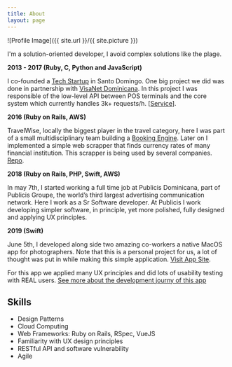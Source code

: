 ```yaml
---
title: About
layout: page
---
```

![Profile Image]({{ site.url }}/{{ site.picture }})

<p>
I'm a solution-oriented developer, I avoid complex solutions like the plage.
</p>

<strong>2013 - 2017 (Ruby, C, Python and JavaScript)</strong>
<p>
I co-founded a <a target="_blank" href="https://marcos.do">Tech Startup</a> in Santo Domingo.
One big project we did was done in partnership with <a href="https://www.visanetdominicana.com/nosotros">VisaNet Dominicana</a>. In this project
I was responsible of the low-level API between POS terminals and the core system which
currently handles 3k+ requests/h. [<a href="https://www.visanetdominicana.com/productos-y-servicios/pos/soluciones-en-terminal/ncf-pos">Service</a>].
</p>

<strong>2016 (Ruby on Rails, AWS)</strong>
<p>
TravelWise, locally the biggest player in the travel category, here I was part of a small multidisciplinary team building a <a href="https://travelwise.com.do/hoteles-republica-dominicana">Booking Engine</a>. Later on I implemented a simple web scrapper
that finds currency rates of many financial institution. This scrapper is being used by several companies. <a target="_blank" href="https://github.com/MaG21/curry">Repo</a>.
</p>


<strong>2018 (Ruby on Rails, PHP, Swift, AWS)</strong>
<p>
In may 7th, I started working a full time job at Publicis Dominicana, part of
Publicis Groupe, the world’s third largest advertising communication network.
Here I work as a Sr Software developer. At Publicis I work developing simpler software,
in principle, yet more polished, fully designed and applying UX principles.
</p>

<strong>2019 (Swift)</strong>
<p>
June 5th, I developed along side two amazing co-workers a native MacOS app
for photographers. Note that this is a personal project for us, a lot of thought was put in while making this simple application.
<a href="https://erabo.app">Visit App Site</a>.
</p>

<p>
For this app we applied many UX principles and did lots of usability testing with REAL users.
<a href="#">See more about the development journy of this app</a>
</p>

<h2>Skills</h2>

<ul class="skill-list">
	<li>Design Patterns</li>
	<li>Cloud Computing</li>
	<li>Web Frameworks: Ruby on Rails, RSpec, VueJS</li>
	<li>Familiarity with UX design principles</li>
	<li>RESTful API and software vulnerability</li>
	<li>Agile</li>
</ul>

